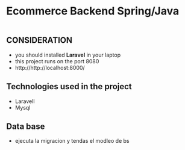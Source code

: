# Ecommerce Backend Spring/Java

![<texto-alt>](https://www.baulphp.com/wp-content/uploads/2024/05/laravel-tutorial-1536x864.webp)

## CONSIDERATION

-   you should installed **Laravel** in your laptop
-   this project runs on the port 8080
-   http://http://localhost:8000/

## Technologies used in the project

-   Laravell
-   Mysql

## Data base

-   ejecuta la migracion y tendas el modleo de bs

